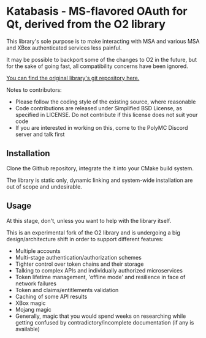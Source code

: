 # Katabasis - MS-flavored OAuth for Qt, derived from the O2 library

This library's sole purpose is to make interacting with MSA and various MSA and XBox authenticated services less painful.

It may be possible to backport some of the changes to O2 in the future, but for the sake of going fast, all compatibility concerns have been ignored.

[You can find the original library's git repository here.](https://github.com/pipacs/o2)

Notes to contributors:

   * Please follow the coding style of the existing source, where reasonable
   * Code contributions are released under Simplified BSD License, as specified in LICENSE. Do not contribute if this license does not suit your code
   * If you are interested in working on this, come to the PolyMC Discord server and talk first

## Installation

Clone the Github repository, integrate the it into your CMake build system.

The library is static only, dynamic linking and system-wide installation are out of scope and undesirable.

## Usage

At this stage, don't, unless you want to help with the library itself.

This is an experimental fork of the O2 library and is undergoing a big design/architecture shift in order to support different features:

* Multiple accounts
* Multi-stage authentication/authorization schemes
* Tighter control over token chains and their storage
* Talking to complex APIs and individually authorized microservices
* Token lifetime management, 'offline mode' and resilience in face of network failures
* Token and claims/entitlements validation
* Caching of some API results
* XBox magic
* Mojang magic
* Generally, magic that you would spend weeks on researching while getting confused by contradictory/incomplete documentation (if any is available)

